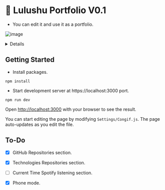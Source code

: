 #  💚 Lulushu Portfolio V0.1

- You can edit it and use it as a portfolio. 

![image](https://github.com/luluwux/Portfolio-Website/assets/87658293/cf9d4458-f9d5-41fe-8e31-99a048785724)
<details>
<img src="https://github.com/luluwux/Portfolio-Website/assets/87658293/2c26b46f-833c-4599-8c45-7e702d106481">
<img src="https://github.com/luluwux/Portfolio-Website/assets/87658293/63ce77a4-9eb0-47d2-96d5-ef9214ecf098">
</details>

## Getting Started

- Install packages.
```
npm install
```
- Start development server at https://localhost:3000 port.
```
npm run dev
```

Open [http://localhost:3000](http://localhost:3000) with your browser to see the result.

You can start editing the page by modifying `Settings/Congif.js`. The page auto-updates as you edit the file.

## To-Do

- [x] GitHub Repositories section.
- [x] Technologies Repositories section.
- [ ] Current Time Spotify listening section.
- [x] Phone mode.



